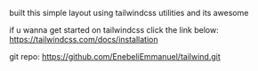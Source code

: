 built this simple layout using tailwindcss utilities and its awesome

if u wanna get started on tailwindcss click the link below:
https://tailwindcss.com/docs/installation

git repo: https://github.com/EnebeliEmmanuel/tailwind.git
